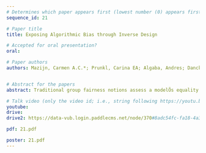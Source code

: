 ```yaml
---
# Determines which paper appears first (lowest number (0) appears first)
sequence_id: 21

# Paper title
title: Exposing Algorithmic Bias through Inverse Design

# Accepted for oral presentation?
oral: 

# Paper authors
authors: Mazijn, Carmen A.C.*; Prunkl, Carina EA; Algaba, Andres; Danckaert, Jan; Ginis, Vincent


# Abstract for the papers
abstract: Traditional group fairness notions assess a modelÕs equality of outcome by computing statistical metrics on the outputs. We argue that these output metrics encounter fundamental obstacles and present a novel approach that aligns with equality of treatment. Through gradient-based inverse design, we generate a canonical set that shows the desired inputs for a model given a preferred output. The canonical set reveals the internal logic of the model and thereby exposes potential unethical biases. For the UCI Adult data set, we find that the biases detected by a canonical set interestingly differ from those of output metrics.

# Talk video (only the video id; i.e., string following https://youtu.be/)
youtube: 
drive:
drive2: https://data-vub.login.paddlecms.net/node/370#8adc54fc-fa18-4a37-ac8b-ab4679f93753

pdf: 21.pdf

poster: 21.pdf  
---
```

